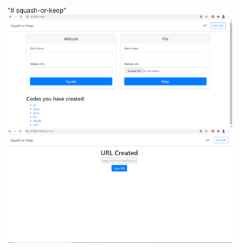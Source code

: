 "# squash-or-keep" 
![alt text](https://github.com/parasdhiman111/squash-or-keep/blob/master/screenshots/ss1.PNG)
![alt text](https://github.com/parasdhiman111/squash-or-keep/blob/master/screenshots/ss2.PNG)
